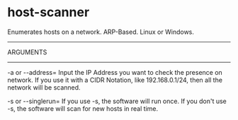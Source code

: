 # host-scanner
Enumerates hosts on a network. ARP-Based.
Linux or Windows.

----------

ARGUMENTS

----------

-a or --address= 
Input the IP Address you want to check the presence on network.
If you use it with a CIDR Notation, like 192.168.0.1/24, then all the network will be scanned.


-s or --singlerun= 
If you use -s, the software will run once. 
If you don't use -s, the software will scan for new hosts in real time.


